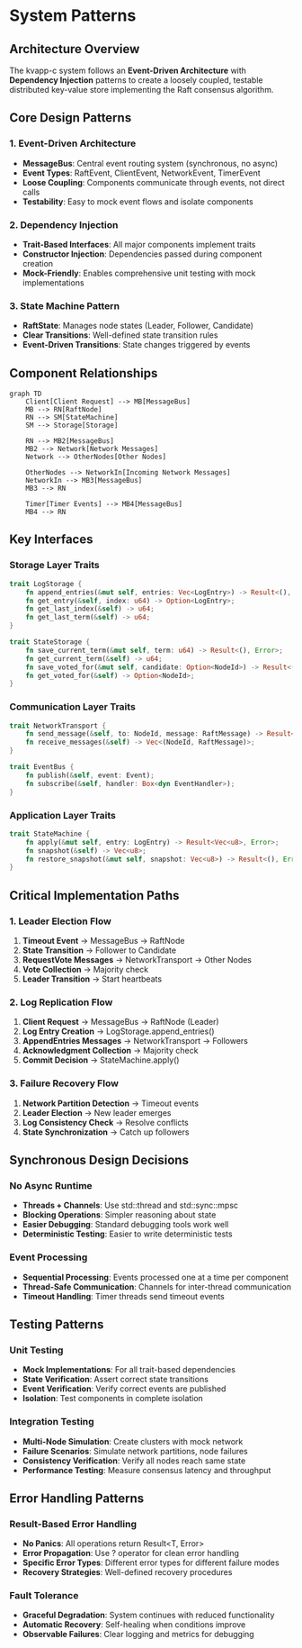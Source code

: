 # System Patterns

## Architecture Overview

The kvapp-c system follows an **Event-Driven Architecture** with **Dependency Injection** patterns to create a loosely coupled, testable distributed key-value store implementing the Raft consensus algorithm.

## Core Design Patterns

### 1. Event-Driven Architecture
- **MessageBus**: Central event routing system (synchronous, no async)
- **Event Types**: RaftEvent, ClientEvent, NetworkEvent, TimerEvent
- **Loose Coupling**: Components communicate through events, not direct calls
- **Testability**: Easy to mock event flows and isolate components

### 2. Dependency Injection
- **Trait-Based Interfaces**: All major components implement traits
- **Constructor Injection**: Dependencies passed during component creation
- **Mock-Friendly**: Enables comprehensive unit testing with mock implementations

### 3. State Machine Pattern
- **RaftState**: Manages node states (Leader, Follower, Candidate)
- **Clear Transitions**: Well-defined state transition rules
- **Event-Driven Transitions**: State changes triggered by events

## Component Relationships

```mermaid
graph TD
    Client[Client Request] --> MB[MessageBus]
    MB --> RN[RaftNode]
    RN --> SM[StateMachine]
    SM --> Storage[Storage]
    
    RN --> MB2[MessageBus]
    MB2 --> Network[Network Messages]
    Network --> OtherNodes[Other Nodes]
    
    OtherNodes --> NetworkIn[Incoming Network Messages]
    NetworkIn --> MB3[MessageBus]
    MB3 --> RN
    
    Timer[Timer Events] --> MB4[MessageBus]
    MB4 --> RN
```

## Key Interfaces

### Storage Layer Traits
```rust
trait LogStorage {
    fn append_entries(&mut self, entries: Vec<LogEntry>) -> Result<(), Error>;
    fn get_entry(&self, index: u64) -> Option<LogEntry>;
    fn get_last_index(&self) -> u64;
    fn get_last_term(&self) -> u64;
}

trait StateStorage {
    fn save_current_term(&mut self, term: u64) -> Result<(), Error>;
    fn get_current_term(&self) -> u64;
    fn save_voted_for(&mut self, candidate: Option<NodeId>) -> Result<(), Error>;
    fn get_voted_for(&self) -> Option<NodeId>;
}
```

### Communication Layer Traits
```rust
trait NetworkTransport {
    fn send_message(&self, to: NodeId, message: RaftMessage) -> Result<(), Error>;
    fn receive_messages(&self) -> Vec<(NodeId, RaftMessage)>;
}

trait EventBus {
    fn publish(&self, event: Event);
    fn subscribe(&self, handler: Box<dyn EventHandler>);
}
```

### Application Layer Traits
```rust
trait StateMachine {
    fn apply(&mut self, entry: LogEntry) -> Result<Vec<u8>, Error>;
    fn snapshot(&self) -> Vec<u8>;
    fn restore_snapshot(&mut self, snapshot: Vec<u8>) -> Result<(), Error>;
}
```

## Critical Implementation Paths

### 1. Leader Election Flow
1. **Timeout Event** → MessageBus → RaftNode
2. **State Transition** → Follower to Candidate
3. **RequestVote Messages** → NetworkTransport → Other Nodes
4. **Vote Collection** → Majority check
5. **Leader Transition** → Start heartbeats

### 2. Log Replication Flow
1. **Client Request** → MessageBus → RaftNode (Leader)
2. **Log Entry Creation** → LogStorage.append_entries()
3. **AppendEntries Messages** → NetworkTransport → Followers
4. **Acknowledgment Collection** → Majority check
5. **Commit Decision** → StateMachine.apply()

### 3. Failure Recovery Flow
1. **Network Partition Detection** → Timeout events
2. **Leader Election** → New leader emerges
3. **Log Consistency Check** → Resolve conflicts
4. **State Synchronization** → Catch up followers

## Synchronous Design Decisions

### No Async Runtime
- **Threads + Channels**: Use std::thread and std::sync::mpsc
- **Blocking Operations**: Simpler reasoning about state
- **Easier Debugging**: Standard debugging tools work well
- **Deterministic Testing**: Easier to write deterministic tests

### Event Processing
- **Sequential Processing**: Events processed one at a time per component
- **Thread-Safe Communication**: Channels for inter-thread communication
- **Timeout Handling**: Timer threads send timeout events

## Testing Patterns

### Unit Testing
- **Mock Implementations**: For all trait-based dependencies
- **State Verification**: Assert correct state transitions
- **Event Verification**: Verify correct events are published
- **Isolation**: Test components in complete isolation

### Integration Testing
- **Multi-Node Simulation**: Create clusters with mock network
- **Failure Scenarios**: Simulate network partitions, node failures
- **Consistency Verification**: Verify all nodes reach same state
- **Performance Testing**: Measure consensus latency and throughput

## Error Handling Patterns

### Result-Based Error Handling
- **No Panics**: All operations return Result<T, Error>
- **Error Propagation**: Use ? operator for clean error handling
- **Specific Error Types**: Different error types for different failure modes
- **Recovery Strategies**: Well-defined recovery procedures

### Fault Tolerance
- **Graceful Degradation**: System continues with reduced functionality
- **Automatic Recovery**: Self-healing when conditions improve
- **Observable Failures**: Clear logging and metrics for debugging
